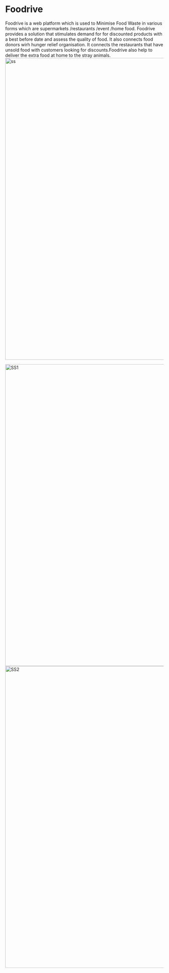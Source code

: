 # Foodrive
Foodrive is a web platform which is used to Minimise Food Waste in various forms which are supermarkets /restaurants /event /home food. 
Foodrive provides a solution that stimulates demand for for discounted products with a best before date and assess the quality of food. It also connects food donors wirh hunger relief organisation.
It connects the restaurants that have unsold food with customers looking for discounts.Foodrive also help to deliver the extra food at home to the stray animals.
<img width="960" alt="ss" src="https://user-images.githubusercontent.com/108658029/226452642-5d1ddbb4-ec0c-4b64-98fd-03f2305fe964.png">

<img width="960" alt="SS1" src="https://user-images.githubusercontent.com/108658029/226452827-18ca3513-633b-4961-9428-58e0cc874317.png">
<img width="960" alt="SS2" src="https://user-images.githubusercontent.com/108658029/226453104-9e193f2c-35bd-4e84-9c68-2670c45b2edc.png">
